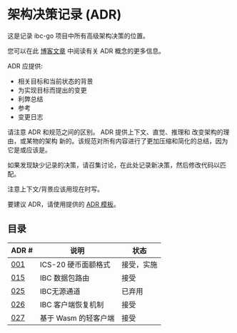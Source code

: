 # 架构决策记录 (ADR)

这是记录 ibc-go 项目中所有高级架构决策的位置。

您可以在此 [博客文章](https://product.reverb.com/documenting-architecture-decisions-the-reverb-way-a3563bb24bd0#.78xhdix6t) 中阅读有关 ADR 概念的更多信息。

ADR 应提供:

- 相关目标和当前状态的背景
- 为实现目标而提出的变更
- 利弊总结
- 参考
- 变更日志

请注意 ADR 和规范之间的区别。 ADR 提供上下文、直觉、推理和
改变架构的理由，或某物的架构
新的。该规范对所有内容进行了更加压缩和简化的总结，因为
它是或应该是。

如果发现缺少记录的决策，请召集讨论，在此处记录新决策，然后修改代码以匹配。

注意上下文/背景应该用现在时写。

要建议 ADR，请使用提供的 [ADR 模板](./adr-template.md)。

## 目录

| ADR \# |说明 |状态 |
| ------ | ----------- | ------ |
| [001](./adr-001-coin-source-tracing.md) | ICS-20 硬币面额格式 |接受，实施 |
| [015](./adr-015-ibc-packet-receiver.md) | IBC 数据包路由 |接受 |
| [025](./adr-025-ibc-passive-channels.md) | IBC无源通道|已弃用 |
| [026](./adr-026-ibc-client-recovery-mechanisms.md) | IBC 客户端恢复机制 |接受 |
| [027](./adr-027-ibc-wasm.md) |基于 Wasm 的轻客户端 |接受 |